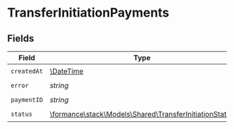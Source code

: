 # TransferInitiationPayments


## Fields

| Field                                                                                                     | Type                                                                                                      | Required                                                                                                  | Description                                                                                               |
| --------------------------------------------------------------------------------------------------------- | --------------------------------------------------------------------------------------------------------- | --------------------------------------------------------------------------------------------------------- | --------------------------------------------------------------------------------------------------------- |
| `createdAt`                                                                                               | [\DateTime](https://www.php.net/manual/en/class.datetime.php)                                             | :heavy_check_mark:                                                                                        | N/A                                                                                                       |
| `error`                                                                                                   | *string*                                                                                                  | :heavy_check_mark:                                                                                        | N/A                                                                                                       |
| `paymentID`                                                                                               | *string*                                                                                                  | :heavy_check_mark:                                                                                        | N/A                                                                                                       |
| `status`                                                                                                  | [\formance\stack\Models\Shared\TransferInitiationStatus](../../Models/Shared/TransferInitiationStatus.md) | :heavy_check_mark:                                                                                        | N/A                                                                                                       |